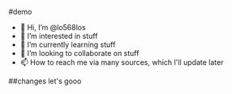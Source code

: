 #demo
- 👋 Hi, I’m @lo568los
- 👀 I’m interested in stuff
- 🌱 I’m currently learning stuff
- 💞️ I’m looking to collaborate on stuff
- 📫 How to reach me via many sources, which I'll update later

<!---
lo568los/lo568los is a ✨ special ✨ repository because its `README.md` (this file) appears on your GitHub profile.
You can click the Preview link to take a look at your changes.
--->

##changes
let's gooo